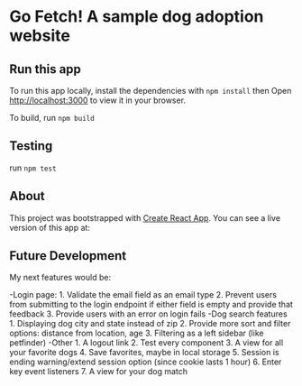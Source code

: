 # Go Fetch! A sample dog adoption website

## Run this app

To run this app locally, install the dependencies with `npm install` then 
Open [http://localhost:3000](http://localhost:3000) to view it in your browser.

To build, run `npm build`

## Testing
run `npm test`


## About

This project was bootstrapped with [Create React App](https://github.com/facebook/create-react-app).
You can see a live version of this app at: 

## Future Development

My next features would be:

-Login page:
    1. Validate the email field as an email type
    2. Prevent users from submitting to the login endpoint if either field is empty and provide that feedback
    3. Provide users with an error on login fails
-Dog search features
    1. Displaying dog city and state instead of zip
    2. Provide more sort and filter options: distance from location, age
    3. Filtering as a left sidebar (like petfinder)
-Other
    1. A logout link
    2. Test every component
    3. A view for all your favorite dogs
    4. Save favorites, maybe in local storage 
    5. Session is ending warning/extend session option (since cookie lasts 1 hour)
    6. Enter key event listeners
    7. A view for your dog match


